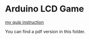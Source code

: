 # Arduino LCD Game

[my quip instruction](https://quip.com/mVA8AnBgzZIv/Arduino-LCD-Game)

You can find a pdf version in this folder.
